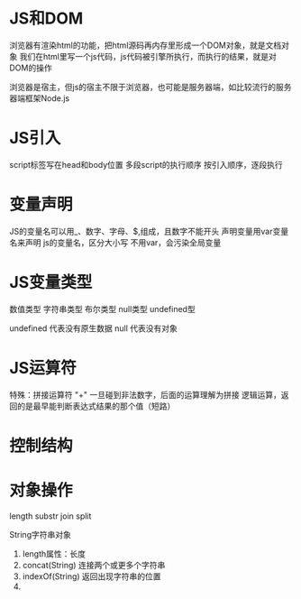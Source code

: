 # JS和DOM

浏览器有渲染html的功能，把html源码再内存里形成一个DOM对象，就是文档对象
我们在html里写一个js代码，js代码被引擎所执行，而执行的结果，就是对DOM的操作

浏览器是宿主，但js的宿主不限于浏览器，也可能是服务器端，如比较流行的服务器端框架Node.js

# JS引入

script标签写在head和body位置
多段script的执行顺序
按引入顺序，逐段执行

# 变量声明

JS的变量名可以用_、数字、字母、$,组成，且数字不能开头
声明变量用var变量名来声明
js的变量名，区分大小写
不用var，会污染全局变量

# JS变量类型

数值类型 字符串类型 布尔类型 null类型 undefined型

undefined 代表没有原生数据
null 代表没有对象

# JS运算符

特殊：拼接运算符 "+"
一旦碰到非法数字，后面的运算理解为拼接
逻辑运算，返回的是最早能判断表达式结果的那个值（短路）

# 控制结构

# 对象操作

length substr join split

String字符串对象
1. length属性：长度
2. concat(String) 连接两个或更多个字符串
3. indexOf(String) 返回出现字符串的位置
4. 